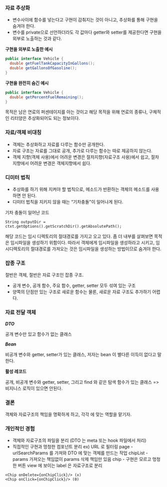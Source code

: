 ### 자료 추상화
- 변수사이에 함수를 넣는다고 구현이 감춰지는 것이 아니고, 추상화를 통해 구현을 숨겨야 한다.
- 변수를 private으로 선언하더라도 각 값마다 getter와 setter를 제공한다면 구현을 외부로 노출하는 것과 같다.

**구현을 외부로 노출한 예시**
```java
public interface Vehicle {
  double getFuelTankCapacityInGallons();
  double getGallonsOfGasoline();
}
```

**구현을 완전히 숨긴 예시**
```java
public interface Vehicle {
  double getPercentFuelRemaining();
}
```
목적은 남은 연료의 퍼센테이지를 아는 것이고 해당 목적을 위해 연료의 종류나, 구체적인 리터양은 추상화되어도 되는 정보이다.

### 자료/객체 비대칭
-   객체는 추상화하고 자료를 다루는 함수만 공개한다.
-   자료 구조는 자료를 그대로 공개, 추가로 다루는 함수는 따로 제공하지 않는다.
-  객체 지향(객체 사용)에서 어려운 변경은 절차지향(자료구조 사용)에서 쉽고, 절차지향에서 어려운 변경은 객체지향에서 쉽다.

### 디미터 법칙

- 추상화를 하기 위해 지켜야 할 법칙으로, 메소드가 반환하는 객체의 메소드를 사용하면 안 된다.
- 디미터 법칙을 지키지 않을 때는 “기차충돌"이 일어나게 된다.

기차 충돌이 일어난 코드
```
String outputDir = ctxt.getOptions().getScratchDir().getAbsolutePath();
```

해당 코드는 임시 디렉토리의 절대경로를 가지고 오고 있다. 좀 더 내부를 살펴보면 목적은 임시파일을 생성하기 위함이다. 따라서 객체에게 임시파일을 생성하라고 시키고, 임시디렉토리의 절대경로를 가져오는 것은 임시파일을 생성하는 방법이므로 숨겨야 한다.


### 잡종 구조

절반은 객체, 절반은 자료 구조인 잡종 구조.

-   공개 변수, 공개 함수, 주요 함수, getter, setter 모두 섞여 있는 구조
-   양쪽의 단점만 있는 구조로 새로운 함수는 물론, 새로운 자료 구조도 추가하기 어렵다.

### 자료 전달 객체

**_DTO_**

공개 변수만 있고 함수가 없는 클래스

**_Bean_**

비공개 변수와 getter, setter가 있는 클래스, 저자는 bean 이 별다른 이득이 없다고 말한다.

**활성  레코드**

공개, 비공개 변수와 getter, setter, 그리고 find 와 같은 탐색 함수가 있는 클래스 => 비지니스 로직이 있으면 안된다.


### 결론

객체와 자료구조의 책임을 명확하게 하고, 각각 에 맞는 역할을 맡기자.


### 개인적인 경험

- 객체와  자료구조의  파일을  분리 (DTO 는 meta 또는 hook 파일에서 처리)
- 직접적인 구현과 멍청한 컴포넌트 분리
  ex) URL 로 필터링
  page - urlSearchParams 를 가져와 DTO 에 맞는 객체를 만드는 작업
  chipList - params 가져오는 책임없이 params 삭제 책임만 있음
  chip - 구현은 모르고 멍청한 버튼
  view 에 보이는 label 은 자료구조로 분리
```
<Chip onDelete={onChipClick}/> (x)
<Chip onClick={onChipClick}/> (0)
``` 
